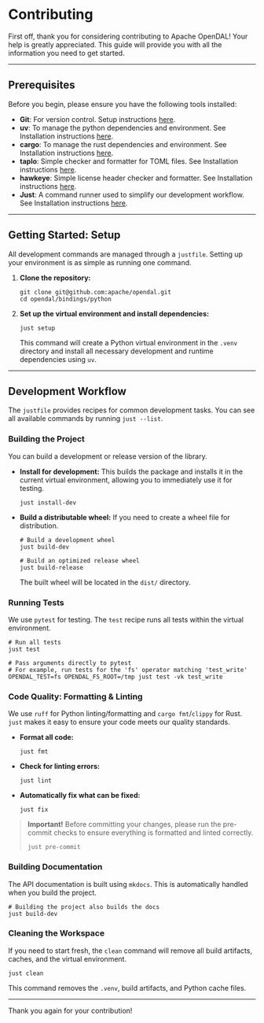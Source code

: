 # Contributing

First off, thank you for considering contributing to Apache OpenDAL! Your help is
greatly appreciated. This guide will provide you with all the information you need to
get started.

---

## Prerequisites

Before you begin, please ensure you have the following tools installed:

- **Git**: For version control. Setup instructions [here](https://git-scm.com/book/en/v2/Getting-Started-Installing-Git).
- **uv**: To manage the python dependencies and environment. See Installation instructions [here](https://docs.astral.sh/uv/getting-started/installation/).
- **cargo**: To manage the rust dependencies and environment. See Installation instructions [here](https://doc.rust-lang.org/cargo/getting-started/installation.html).
- **taplo**: Simple checker and formatter for TOML files. See Installation instructions [here](https://taplo.tamasfe.dev/cli/installation/cargo.html).
- **hawkeye**: Simple license header checker and formatter. See Installation instructions [here](https://github.com/korandoru/hawkeye?tab=readme-ov-file#cargo-install).
- **Just**: A command runner used to simplify our development workflow. See Installation instructions [here](https://just.systems/man/en/packages.html).

---

## Getting Started: Setup

All development commands are managed through a `justfile`. Setting up your environment
is as simple as running one command.

1. **Clone the repository:**
   ```shell
   git clone git@github.com:apache/opendal.git
   cd opendal/bindings/python
   ```

2. **Set up the virtual environment and install dependencies:**
   ```shell
   just setup
   ```
   This command will create a Python virtual environment in the `.venv` directory and
   install all necessary development and runtime dependencies using `uv`.

---

## Development Workflow

The `justfile` provides recipes for common development tasks. You can see all available
commands by running `just --list`.

### Building the Project

You can build a development or release version of the library.

- **Install for development:** This builds the package and installs it in the current
  virtual environment, allowing you to immediately use it for testing.
  ```shell
  just install-dev
  ```

- **Build a distributable wheel:** If you need to create a wheel file for distribution.
  ```shell
  # Build a development wheel
  just build-dev

  # Build an optimized release wheel
  just build-release
  ```
  The built wheel will be located in the `dist/` directory.

### Running Tests

We use `pytest` for testing. The `test` recipe runs all tests within the virtual
environment.

```shell
# Run all tests
just test

# Pass arguments directly to pytest
# For example, run tests for the 'fs' operator matching 'test_write'
OPENDAL_TEST=fs OPENDAL_FS_ROOT=/tmp just test -vk test_write
```

### Code Quality: Formatting & Linting

We use `ruff` for Python linting/formatting and `cargo fmt`/`clippy` for Rust. `just`
makes it easy to ensure your code meets our quality standards.

- **Format all code:**

  ```shell
  just fmt
  ```

- **Check for linting errors:**

  ```shell
  just lint
  ```

- **Automatically fix what can be fixed:**

  ```shell
  just fix
  ```

> **Important\!** Before committing your changes, please run the pre-commit checks to
> ensure everything is formatted and linted correctly.
>
> ```shell
> just pre-commit
> ```

### Building Documentation

The API documentation is built using `mkdocs`. This is automatically handled when you
build the project.

```shell
# Building the project also builds the docs
just build-dev
```

### Cleaning the Workspace

If you need to start fresh, the `clean` command will remove all build artifacts, caches,
and the virtual environment.

```shell
just clean
```

This command removes the `.venv`, build artifacts, and Python cache files.

---

Thank you again for your contribution\!
